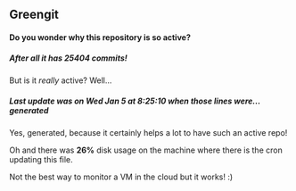## Greengit

#### Do you wonder why this repository is so active?

##### After all it has 25404 commits!

But is it *really* active? Well...

##### Last update was on Wed Jan 5 at 8:25:10 when those lines were... generated

Yes, generated, because it certainly helps a lot to have such an active repo!

Oh and there was **26%** disk usage on the machine
where there is the cron updating this file.

Not the best way to monitor a VM in the cloud but it works! :)
